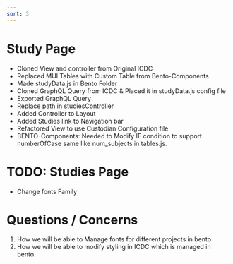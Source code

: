 ```yaml
---
sort: 3
---
```


# Study Page
- Cloned View and controller from Original ICDC 
- Replaced MUI Tables with Custom Table from Bento-Components 
- Made studyData.js in Bento Folder 
- Cloned GraphQL Query from ICDC & Placed it in studyData.js config file 
- Exported GraphQL Query
- Replace path in studiesController
- Added Controller to Layout 
- Added Studies link to Navigation bar 
- Refactored View to use Custodian Configuration file 
- BENTO-Components: Needed to Modify IF condition to support numberOfCase same like num_subjects in tables.js. 


# TODO: Studies Page
- Change fonts Family 

# Questions / Concerns 
1. How we will be able to Manage fonts for different projects in bento 
2. How we will be able to modify styling in ICDC which is managed in bento. 

